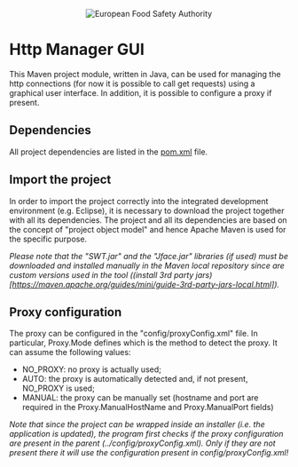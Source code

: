 <p align="center">
	<img src="http://www.efsa.europa.eu/profiles/efsa/themes/responsive_efsa/logo.png" alt="European Food Safety Authority"/>
</p>

# Http Manager GUI
This Maven project module, written in Java, can be used for managing the http connections (for now it is possible to call get requests) using a graphical user interface.
In addition, it is possible to configure a proxy if present.

## Dependencies
All project dependencies are listed in the [pom.xml](pom.xml) file.

## Import the project
In order to import the project correctly into the integrated development environment (e.g. Eclipse), it is necessary to download the project together with all its dependencies.
The project and all its dependencies are based on the concept of "project object model" and hence Apache Maven is used for the specific purpose.

_Please note that the "SWT.jar" and the "Jface.jar" libraries (if used) must be downloaded and installed manually in the Maven local repository since are custom versions used in the tool ((install 3rd party jars)[https://maven.apache.org/guides/mini/guide-3rd-party-jars-local.html])._

## Proxy configuration
The proxy can be configured in the "config/proxyConfig.xml" file. In particular, Proxy.Mode defines which is the method to detect the proxy. It can assume the following values:
* NO_PROXY: no proxy is actually used;
* AUTO: the proxy is automatically detected and, if not present, NO_PROXY is used;
* MANUAL: the proxy can be manually set (hostname and port are required in the Proxy.ManualHostName and Proxy.ManualPort fields)

_Note that since the project can be wrapped inside an installer (i.e. the application is updated), the program first checks if the proxy configuration are present in the parent (../config/proxyConfig.xml). 
Only if they are not present there it will use the configuration present in config/proxyConfig.xml!_
